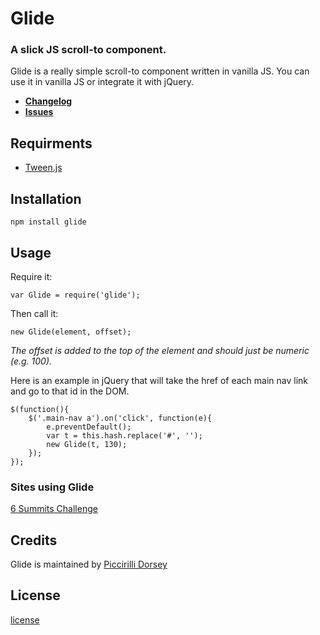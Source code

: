 # Glide
### A slick JS scroll-to component.

Glide is a really simple scroll-to component written in vanilla JS. You can use it in vanilla JS or integrate it with jQuery.

- **[Changelog](https://github.com/picdorsey/glide/releases)**
- **[Issues](https://github.com/picdorsey/glide/issues)**

## Requirments
- [Tween.js](https://github.com/sole/tween.js/)

## Installation

```
npm install glide
```

## Usage

Require it:

```
var Glide = require('glide');
```

Then call it:

```
new Glide(element, offset);
```

*The offset is added to the top of the element and should just be numeric (e.g. 100).*

Here is an example in jQuery that will take the href of each main nav link and go to that id in the DOM.

```
$(function(){
    $('.main-nav a').on('click', function(e){
        e.preventDefault();
        var t = this.hash.replace('#', '');
        new Glide(t, 130);
    });
});
```

### Sites using Glide

[6 Summits Challenge](http://6summitschallenge.com)

## Credits

Glide is maintained by [Piccirilli Dorsey](https://github.com/picdorsey)

## License

[license](LICENSE)